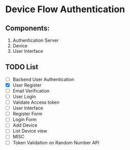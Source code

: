 # Device Flow Authentication

## Components:
1. Authentication Server
2. Device
3. User Interface


## TODO List
- [ ]  Backend User Authentication
  - [X]  User Register
  - [ ]  Email Verification
  - [ ]  User Login
  - [ ]  Validate Access token
- [ ]  User Interface
  - [ ]  Register Form
  - [ ]  Login Form
  - [ ]  Add Device
  - [ ]  List Device view
- [ ]  MISC
  - [ ]  Token Validation on Random Number API